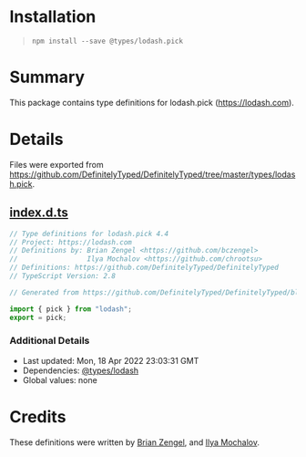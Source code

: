 # Installation
> `npm install --save @types/lodash.pick`

# Summary
This package contains type definitions for lodash.pick (https://lodash.com).

# Details
Files were exported from https://github.com/DefinitelyTyped/DefinitelyTyped/tree/master/types/lodash.pick.
## [index.d.ts](https://github.com/DefinitelyTyped/DefinitelyTyped/tree/master/types/lodash.pick/index.d.ts)
````ts
// Type definitions for lodash.pick 4.4
// Project: https://lodash.com
// Definitions by: Brian Zengel <https://github.com/bczengel>
//                 Ilya Mochalov <https://github.com/chrootsu>
// Definitions: https://github.com/DefinitelyTyped/DefinitelyTyped
// TypeScript Version: 2.8

// Generated from https://github.com/DefinitelyTyped/DefinitelyTyped/blob/master/types/lodash/scripts/generate-modules.ts

import { pick } from "lodash";
export = pick;

````

### Additional Details
 * Last updated: Mon, 18 Apr 2022 23:03:31 GMT
 * Dependencies: [@types/lodash](https://npmjs.com/package/@types/lodash)
 * Global values: none

# Credits
These definitions were written by [Brian Zengel](https://github.com/bczengel), and [Ilya Mochalov](https://github.com/chrootsu).
